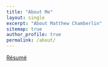 ```yaml
---
title: "About Me"
layout: single
excerpt: "About Matthew Chamberlin"
sitemap: true
author_profile: true
permalink: /about/
---
```


[Résumé](https://github.com/MChamberlin/MChamberlin.github.io/raw/master/files/R%C3%A9sum%C3%A9-Matthew-Chamberlin.pdfdf)
